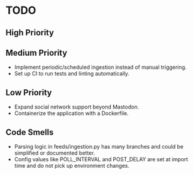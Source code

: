 # TODO

## High Priority

## Medium Priority
- Implement periodic/scheduled ingestion instead of manual triggering.
- Set up CI to run tests and linting automatically.

## Low Priority
- Expand social network support beyond Mastodon.
- Containerize the application with a Dockerfile.

## Code Smells
- Parsing logic in feeds/ingestion.py has many branches and could be simplified or documented better.
- Config values like POLL_INTERVAL and POST_DELAY are set at import time and do not pick up environment changes.
